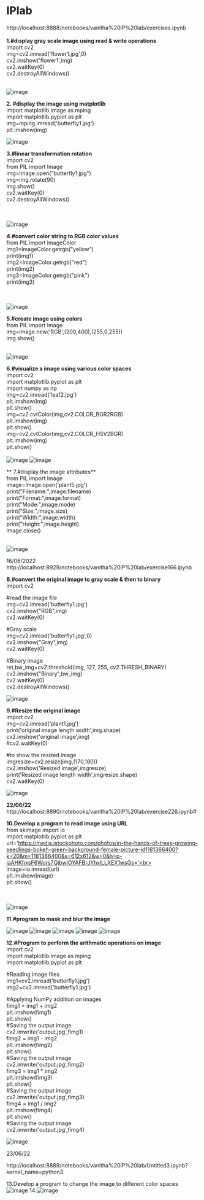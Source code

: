 # IPlab
http://localhost:8888/notebooks/vanitha%20IP%20lab/exercises.ipynb<br>
<br>
**1.#display gray scale image using read & write operations**<br>
import cv2<br>
img=cv2.imread('flower1.jpg',0)<br>
cv2.imshow('flower1',img)<br>
cv2.waitKey(0)<br>
cv2.destroyAllWindows()<br><br>

![image](https://user-images.githubusercontent.com/97940332/173813972-9a441bd0-13f9-4d8f-8c9a-c8508d154410.png)

**2.
#display the image using matplotlib**<br>
import matplotlib.image as mping<br>
import matplotlib.pyplot as plt<br>
img=mping.imread('butterfly1.jpg')<br>
plt.imshow(img)<br>

![image](https://user-images.githubusercontent.com/97940332/173815217-a4c1675a-d490-480a-839d-f93ffde1142d.png)

**3.#linear transformation rotation**<br>
import cv2<br>
from PIL import Image<br>
img=Image.open("butterfly1.jpg")<br>
img=img.rotate(90)<br>
img.show()<br>
cv2.waitKey(0)<br>
cv2.destroyAllWindows()<br><br><br>

![image](https://user-images.githubusercontent.com/97940332/173816085-bad9dd80-0037-4980-a675-103b066a666b.png)

**4.#convert color string to RGB color values**<br>
from PIL import ImageColor<br>
img1=ImageColor.getrgb("yellow")<br>
print(img1)<br>
img2=ImageColor.getrgb("red")<br>
print(img2)<br>
img3=ImageColor.getrgb("pink")<br>
print(img3)<br><br><br>

![image](https://user-images.githubusercontent.com/97940332/173816399-e79671f8-293a-477a-a98f-5b5d5d1af535.png)

**5.#create image using colors**<br>
from PIL import Image<br>
img=Image.new('RGB',(200,400),(255,0,255))<br>
img.show()<br><br>

![image](https://user-images.githubusercontent.com/97940332/173817317-bb78bbba-3ab2-4682-bd1a-d05e6a16ecbd.png)

**6.#visualize a image using various color spaces**<br>
import cv2<br>
import matplotlib.pyplot as plt<br>
import numpy as np<br>
img=cv2.imread('leaf2.jpg')<br>
plt.imshow(img)<br>
plt.show()<br>
img=cv2.cvtColor(img,cv2.COLOR_BGR2RGB)<br>
plt.imshow(img)<br>
plt.show()<br>
img=cv2.cvtColor(img,cv2.COLOR_HSV2BGR)<br>
plt.imshow(img)<br>
plt.show()
<br><br>
![image](https://user-images.githubusercontent.com/97940332/173817765-87661f38-ff87-4de2-81e5-1bef4b03df50.png)
![image](https://user-images.githubusercontent.com/97940332/173817844-72cdb6b9-5082-4ae8-b200-bdc52bbd8ad3.png)

**
7.#display the image attributes**<br>
from PIL import Image<br>
image=Image.open('plant5.jpg')<br>
print("Filename:",image.filename)<br>
print("Format:",image.format)<br>
print("Mode:",image.mode)<br>
print("Size:",image.size)<br>
print("Width:",image.width)<br>
print("Height:",image.height)<br>
image.close()<br><br>

![image](https://user-images.githubusercontent.com/97940332/173818118-79f81917-dd36-4f75-a8be-662ad6721023.png)


16/06/2022
http://localhost:8929/notebooks/vanitha%20IP%20lab/exercise166.ipynb<br>


**8.#convert the original image to gray scale & then to binary**<br>
import cv2<br>

#read the image file<br>
img=cv2.imread('butterfly1.jpg')<br>
cv2.imshow("RGB",img)<br>
cv2.waitKey(0)<br>


#Gray scale<br>
img=cv2.imread('butterfly1.jpg',0)<br>
cv2.imshow("Gray",img)<br>
cv2.waitKey(0)<br>


#Binary image<br>
ret,bw_img=cv2.threshold(img, 127, 255, cv2.THRESH_BINARY)<br>
cv2.imshow("Binary",bw_img)<br>
cv2.waitKey(0)<br>
cv2.destroyAllWindows()<br>

![image](https://user-images.githubusercontent.com/97940332/174043202-3b50531e-bb8f-4c89-a203-17453be3b8f9.png)

**9.#Resize the original image**<br>
import cv2<br>
img=cv2.imread('plant1.jpg')<br>
print('original image length width',img.shape)<br>
cv2.imshow('original image',img)<br>
#cv2.waitKey(0)<br>

#to show the resized image<br>
imgresize=cv2.resize(img,(170,180))<br>
cv2.imshow('Resized image',imgresize)<br>
print('Resized image length width',imgresize.shape)<br>
cv2.waitKey(0)<br>

![image](https://user-images.githubusercontent.com/97940332/174043997-093ff2a8-4ea9-4210-a47f-7dd49c755091.png)



**22/06/22**<br>
http://localhost:8890/notebooks/vanitha%20IP%20lab/exercise226.ipynb# <br>

**10.Develop a program to read image using URL**<br>
from skimage import io<br>
import matplotlib.pyplot as plt <br>
url='https://media.istockphoto.com/photos/in-the-hands-of-trees-growing-seedlings-bokeh-green-background-female-picture-id1181366400?k=20&m=1181366400&s=612x612&w=0&h=p-iaAHKhxsF6Wqrs7QjbwjOYAFBrJYhxlLLXEX1wsGs='<br>
image=io.imread(url)<br>
plt.imshow(image)<br>
plt.show()<br><br><br>

![image](https://user-images.githubusercontent.com/97940332/175017946-6440c0f0-09e6-4ee0-8bb2-36961720b573.png)

**11.#program to mask and blur the image**<br>

![image](https://user-images.githubusercontent.com/97940332/175018143-c290e32b-c261-461f-ac5d-b10b0767662d.png)
![image](https://user-images.githubusercontent.com/97940332/175018290-a7533032-55a5-4e03-8240-2008d25388c8.png)
![image](https://user-images.githubusercontent.com/97940332/175018339-c57c5735-8e0d-4c7f-a021-82792489e390.png)
![image](https://user-images.githubusercontent.com/97940332/175018406-4fee40ff-a379-4742-af3d-9d15c34317c9.png)
![image](https://user-images.githubusercontent.com/97940332/175018458-8f832137-9ef7-4da8-bdd3-6ba92a3012f2.png)

**12.#Program to perform the arithmatic operations on image**<br>
import cv2<br>
import matplotlib.image as mping<br>
import matplotlib.pyplot as plt<br>

#Reading image files<br>
img1=cv2.imread('butterfly1.jpg')<br>
img2=cv2.imread('butterfly1.jpg')<br>

#Applying NumPy addition on images<br>
fimg1 = img1 + img2<br>
plt.imshow(fimg1)<br>
plt.show()<br>
#Saving the output image<br>
cv2.imwrite('output.jpg',fimg1)<br>
fimg2 = img1 - img2<br>
plt.imshow(fimg2)<br>
plt.show()<br>
#Saving the output image<br>
cv2.imwrite('output.jpg',fimg2)<br>
fimg3 = img1 * img2<br>
plt.imshow(fimg3)<br>
plt.show()<br>
#Saving the  output image<br>
cv2.imwrite('output.jpg',fimg3)<br>
fimg4 = img1 / img2<br>
plt.imshow(fimg4)<br>
plt.show()<br>
#Saving the output image<br>
cv2.imwrite('output.jpg',fimg4)<br>


![image](https://user-images.githubusercontent.com/97940332/175278590-84c6a460-eb7f-471d-9a5d-616ec6230e87.png)

23/06/22<br>

http://localhost:8889/notebooks/vanitha%20IP%20lab/Untitled3.ipynb?kernel_name=python3

13.Develop a program to change the image to different color spaces
![image](https://user-images.githubusercontent.com/97940332/175260727-36dd7cd3-01a9-4d7d-a6fc-bedc6dcc5264.png)
14.![image](https://user-images.githubusercontent.com/97940332/175264286-4e861f0f-e05c-4903-b599-bc7369f0d9f4.png)



















